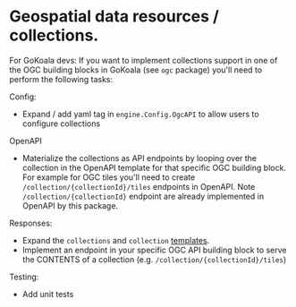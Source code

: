 # Geospatial data resources / collections.

For GoKoala devs: If you want to implement collections support in one of the OGC building blocks 
in GoKoala (see `ogc` package) you'll need to perform the following tasks:

Config:
- Expand / add yaml tag in `engine.Config.OgcAPI` to allow users to configure collections

OpenAPI
- Materialize the collections as API endpoints by looping over the collection in the OpenAPI template 
  for that specific OGC building block. For example for OGC tiles you'll need to 
  create `/collection/{collectionId}/tiles` endpoints in OpenAPI. Note `/collection/{collectionId}` endpoint
  are already implemented in OpenAPI by this package.

Responses:
- Expand the `collections` and `collection` [templates](./templates). 
- Implement an endpoint in your specific OGC API building block to serve the CONTENTS of a collection 
  (e.g. `/collection/{collectionId}/tiles`)

Testing:
- Add unit tests

